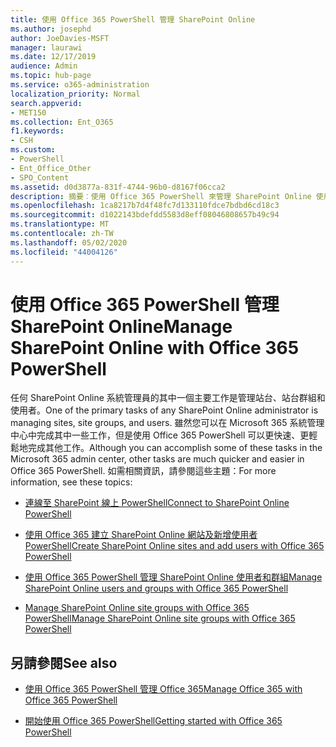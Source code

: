 ```yaml
---
title: 使用 Office 365 PowerShell 管理 SharePoint Online
ms.author: josephd
author: JoeDavies-MSFT
manager: laurawi
ms.date: 12/17/2019
audience: Admin
ms.topic: hub-page
ms.service: o365-administration
localization_priority: Normal
search.appverid:
- MET150
ms.collection: Ent_O365
f1.keywords:
- CSH
ms.custom:
- PowerShell
- Ent_Office_Other
- SPO_Content
ms.assetid: d0d3877a-831f-4744-96b0-d8167f06cca2
description: 摘要︰使用 Office 365 PowerShell 來管理 SharePoint Online 使用者、群組及網站群組。
ms.openlocfilehash: 1ca8217b7d4f48fc7d133110fdce7bdbd6cd18c3
ms.sourcegitcommit: d1022143bdefdd5583d8eff08046808657b49c94
ms.translationtype: MT
ms.contentlocale: zh-TW
ms.lasthandoff: 05/02/2020
ms.locfileid: "44004126"
---
```

# <a name="manage-sharepoint-online-with-office-365-powershell"></a><span data-ttu-id="d66a2-103">使用 Office 365 PowerShell 管理 SharePoint Online</span><span class="sxs-lookup"><span data-stu-id="d66a2-103">Manage SharePoint Online with Office 365 PowerShell</span></span>

<span data-ttu-id="d66a2-104">任何 SharePoint Online 系統管理員的其中一個主要工作是管理站台、站台群組和使用者。</span><span class="sxs-lookup"><span data-stu-id="d66a2-104">One of the primary tasks of any SharePoint Online administrator is managing sites, site groups, and users.</span></span> <span data-ttu-id="d66a2-105">雖然您可以在 Microsoft 365 系統管理中心中完成其中一些工作，但是使用 Office 365 PowerShell 可以更快速、更輕鬆地完成其他工作。</span><span class="sxs-lookup"><span data-stu-id="d66a2-105">Although you can accomplish some of these tasks in the Microsoft 365 admin center, other tasks are much quicker and easier in Office 365 PowerShell.</span></span> <span data-ttu-id="d66a2-106">如需相關資訊，請參閱這些主題：</span><span class="sxs-lookup"><span data-stu-id="d66a2-106">For more information, see these topics:</span></span>

- [<span data-ttu-id="d66a2-107">連線至 SharePoint 線上 PowerShell</span><span class="sxs-lookup"><span data-stu-id="d66a2-107">Connect to SharePoint Online PowerShell</span></span>](https://docs.microsoft.com/powershell/sharepoint/sharepoint-online/connect-sharepoint-online?view=sharepoint-ps)
  
- [<span data-ttu-id="d66a2-108">使用 Office 365 建立 SharePoint Online 網站及新增使用者 PowerShell</span><span class="sxs-lookup"><span data-stu-id="d66a2-108">Create SharePoint Online sites and add users with Office 365 PowerShell</span></span>](create-sharepoint-sites-and-add-users-with-powershell.md)
    
- [<span data-ttu-id="d66a2-109">使用 Office 365 PowerShell 管理 SharePoint Online 使用者和群組</span><span class="sxs-lookup"><span data-stu-id="d66a2-109">Manage SharePoint Online users and groups with Office 365 PowerShell</span></span>](manage-sharepoint-users-and-groups-with-powershell.md)
    
- [<span data-ttu-id="d66a2-110">Manage SharePoint Online site groups with Office 365 PowerShell</span><span class="sxs-lookup"><span data-stu-id="d66a2-110">Manage SharePoint Online site groups with Office 365 PowerShell</span></span>](manage-sharepoint-site-groups-with-powershell.md)
    
## <a name="see-also"></a><span data-ttu-id="d66a2-111">另請參閱</span><span class="sxs-lookup"><span data-stu-id="d66a2-111">See also</span></span>

- [<span data-ttu-id="d66a2-112">使用 Office 365 PowerShell 管理 Office 365</span><span class="sxs-lookup"><span data-stu-id="d66a2-112">Manage Office 365 with Office 365 PowerShell</span></span>](manage-office-365-with-office-365-powershell.md)

- [<span data-ttu-id="d66a2-113">開始使用 Office 365 PowerShell</span><span class="sxs-lookup"><span data-stu-id="d66a2-113">Getting started with Office 365 PowerShell</span></span>](getting-started-with-office-365-powershell.md)
